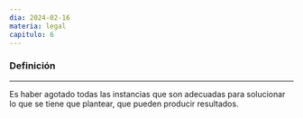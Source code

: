 ```yaml
---
dia: 2024-02-16
materia: legal
capitulo: 6
---
```

### Definición
---
Es haber agotado todas las instancias que son adecuadas para solucionar lo que se tiene que plantear, que pueden producir resultados.